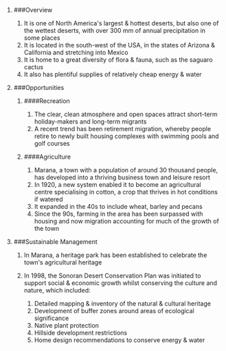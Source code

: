 1. ###Overview

    1. It is one of North America's largest & hottest deserts, but also one of the wettest deserts, with over 300 mm of annual precipitation in some places
    2. It is located in the south-west of the USA, in the states of Arizona & California and stretching into Mexico
    3. It is home to a great diversity of flora & fauna, such as the saguaro cactus
    4. It also has plentiful supplies of relatively cheap energy & water
2. ###Opportunities

    1. ####Recreation

        1. The clear, clean atmosphere and open spaces attract short-term holiday-makers and long-term migrants
        2. A recent trend has been retirement migration, whereby people retire to newly built housing complexes with swimming pools and golf courses
    2. ####Agriculture

        1. Marana, a town with a population of around 30 thousand people, has developed into a thriving business town and leisure resort
        2. In 1920, a new system enabled it to become an agricultural centre specialising in cotton, a crop that thrives in hot conditions if watered
        3. It expanded in the 40s to include wheat, barley and pecans
        4. Since the 90s, farming in the area has been surpassed with housing and now migration accounting for much of the growth of the town
3. ###Sustainable Management

    1. In Marana, a heritage park has been established to celebrate the town's agricultural heritage
    2. In 1998, the Sonoran Desert Conservation Plan was initiated to support social & economic growth whilst conserving the culture and nature, which included:

        1. Detailed mapping & inventory of the natural & cultural heritage
        2. Development of buffer zones around areas of ecological significance
        3. Native plant protection
        4. Hillside development restrictions
        5. Home design recommendations to conserve energy & water
